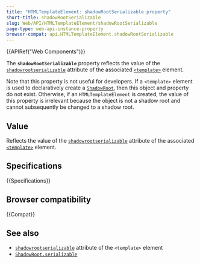 ```yaml
---
title: "HTMLTemplateElement: shadowRootSerializable property"
short-title: shadowRootSerializable
slug: Web/API/HTMLTemplateElement/shadowRootSerializable
page-type: web-api-instance-property
browser-compat: api.HTMLTemplateElement.shadowRootSerializable
---
```


{{APIRef("Web Components")}}

The **`shadowRootSerializable`** property reflects the value of the [`shadowrootserializable`](/en-US/docs/Web/HTML/Reference/Element/template#shadowrootserializable) attribute of the associated [`<template>`](/en-US/docs/Web/HTML/Reference/Element/template) element.

Note that this property is not useful for developers.
If a `<template>` element is used to declaratively create a [`ShadowRoot`](/en-US/docs/Web/API/ShadowRoot), then this object and property do not exist.
Otherwise, if an `HTMLTemplateElement` is created, the value of this property is irrelevant because the object is not a shadow root and cannot subsequently be changed to a shadow root.

## Value

Reflects the value of the [`shadowrootserializable`](/en-US/docs/Web/HTML/Reference/Element/template#shadowrootserializable) attribute of the associated [`<template>`](/en-US/docs/Web/HTML/Reference/Element/template) element.

## Specifications

{{Specifications}}

## Browser compatibility

{{Compat}}

## See also

- [`shadowrootserializable`](/en-US/docs/Web/HTML/Reference/Element/template#shadowrootserializable) attribute of the `<template>` element
- [`ShadowRoot.serializable`](/en-US/docs/Web/API/ShadowRoot/serializable)
